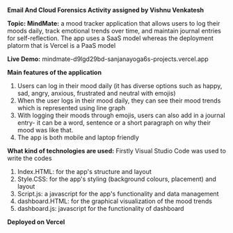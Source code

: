 **Email And Cloud Forensics Activity assigned by Vishnu Venkatesh**

**Topic: MindMate:** a mood tracker application that allows users to log their moods daily, track emotional trends over time, and maintain journal entries for self-reflection.
The app uses a SaaS model whereas the deployment platorm that is Vercel is a PaaS model

**Live Demo:** mindmate-d9lgd29bd-sanjanayoga6s-projects.vercel.app

**Main features of the application**
1. Users can log in their mood daily (it has diverse options such as happy, sad, angry, anxious, frustrated and neutral with emojis)
2. When the user logs in their mood daily, they can see their mood trends which is represented using line graph
3. With logging their moods through emojis, users can also add in a journal entry- it can be a word, sentence or a short paragraph on why their mood was like that.
4. The app is both mobile and laptop friendly

**What kind of technologies are used:**
Firstly Visual Studio Code was used to write the codes 
1. Index.HTML: for the app's structure and layout
2. Style.CSS: for the app's styling (background colours, placement) and layout
3. Script.js: a javascript for the app's functionality and data management
4. dashboard.HTML: for the graphical visualization of the mood trends
5. dashboard.js: javascript for the functionality of dashboard

**Deployed on Vercel**
